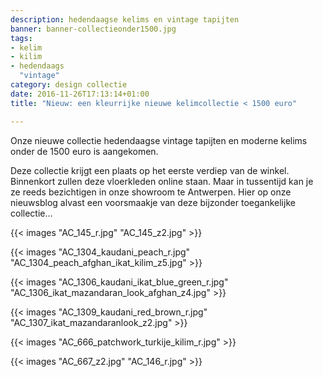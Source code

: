 ```yaml
---
description: hedendaagse kelims en vintage tapijten
banner: banner-collectieonder1500.jpg
tags:
- kelim
- kilim
- hedendaags
  "vintage"
category: design collectie
date: 2016-11-26T17:13:14+01:00
title: "Nieuw: een kleurrijke nieuwe kelimcollectie < 1500 euro"

---
```


Onze nieuwe collectie hedendaagse vintage tapijten en moderne kelims onder de 1500 euro is aangekomen.

<!--more-->

Deze collectie krijgt een plaats op het eerste verdiep van de winkel. Binnenkort zullen deze vloerkleden online staan. Maar in tussentijd kan je ze reeds bezichtigen in onze showroom te Antwerpen. Hier op onze nieuwsblog alvast een voorsmaakje van deze bijzonder toegankelijke collectie…

{{< images "AC_145_r.jpg" "AC_145_z2.jpg" >}}

{{< images "AC_1304_kaudani_peach_r.jpg" "AC_1304_peach_afghan_ikat_kilim_z5.jpg" >}}

{{< images "AC_1306_kaudani_ikat_blue_green_r.jpg" "AC_1306_ikat_mazandaran_look_afghan_z4.jpg" >}}

{{< images "AC_1309_kaudani_red_brown_r.jpg" "AC_1307_ikat_mazandaranlook_z2.jpg" >}}

{{< images "AC_666_patchwork_turkije_kilim_r.jpg" >}}

{{< images "AC_667_z2.jpg" "AC_146_r.jpg" >}}

